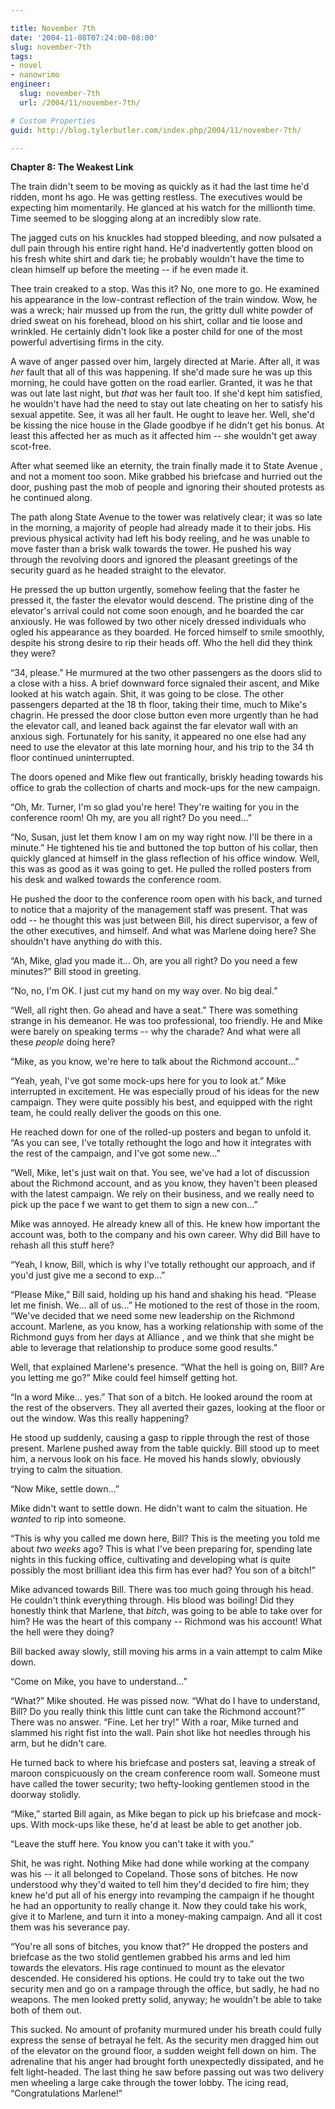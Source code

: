 ```yaml
---

title: November 7th
date: '2004-11-08T07:24:00-08:00'
slug: november-7th
tags:
- novel
- nanowrimo
engineer:
  slug: november-7th
  url: /2004/11/november-7th/

# Custom Properties
guid: http://blog.tylerbutler.com/index.php/2004/11/november-7th/

---
```


**Chapter 8: The Weakest Link**

The train didn't seem to be moving as quickly as it had the last time he'd
ridden, mont hs ago. He was getting restless. The executives would be
expecting him momentarily. He glanced at his watch for the millionth time.
Time seemed to be slogging along at an incredibly slow rate.

The jagged cuts on his knuckles had stopped bleeding, and now pulsated a
dull pain through his entire right hand. He'd inadvertently gotten blood on
his fresh white shirt and dark tie; he probably wouldn't have the time to
clean himself up before the meeting -- if he even made it.

Thee train creaked to a stop. Was this it? No, one more to go. He examined
his appearance in the low-contrast reflection of the train window. Wow, he was
a wreck; hair mussed up from the run, the gritty dull white powder of dried
sweat on his forehead, blood on his shirt, collar and tie loose and wrinkled.
He certainly didn't look like a poster child for one of the most powerful
advertising firms in the city.

A wave of anger passed over him, largely directed at Marie. After all, it
was _her_ fault that all of this was happening. If she'd made sure he was up
this morning, he could have gotten on the road earlier. Granted, it was he
that was out late last night, but _that_ was her fault too. If she'd kept him
satisfied, he wouldn't have had the need to stay out late cheating on her to
satisfy his sexual appetite. See, it was all her fault. He ought to leave her.
Well, she'd be kissing the nice house in the Glade goodbye if he didn't get
his bonus. At least this affected her as much as it affected him -- she
wouldn't get away scot-free.

After what seemed like an eternity, the train finally made it to State
Avenue , and not a moment too soon. Mike grabbed his briefcase and hurried out
the door, pushing past the mob of people and ignoring their shouted protests
as he continued along.

The path along State Avenue to the tower was relatively clear; it was so
late in the morning, a majority of people had already made it to their jobs.
His previous physical activity had left his body reeling, and he was unable to
move faster than a brisk walk towards the tower. He pushed his way through the
revolving doors and ignored the pleasant greetings of the security guard as he
headed straight to the elevator.

He pressed the up button urgently, somehow feeling that the faster he
pressed it, the faster the elevator would descend. The pristine ding of the
elevator's arrival could not come soon enough, and he boarded the car
anxiously. He was followed by two other nicely dressed individuals who ogled
his appearance as they boarded. He forced himself to smile smoothly, despite
his strong desire to rip their heads off. Who the hell did they think they
were?

“34, please.” He murmured at the two other passengers as the doors slid to a
close with a hiss. A brief downward force signaled their ascent, and Mike
looked at his watch again. Shit, it was going to be close. The other
passengers departed at the 18 th floor, taking their time, much to Mike's
chagrin. He pressed the door close button even more urgently than he had the
elevator call, and leaned back against the far elevator wall with an anxious
sigh. Fortunately for his sanity, it appeared no one else had any need to use
the elevator at this late morning hour, and his trip to the 34 th floor
continued uninterrupted.

The doors opened and Mike flew out frantically, briskly heading towards his
office to grab the collection of charts and mock-ups for the new campaign.

“Oh, Mr. Turner, I'm so glad you're here! They're waiting for you in the
conference room! Oh my, are you all right? Do you need...”

“No, Susan, just let them know I am on my way right now. I'll be there in a
minute.” He tightened his tie and buttoned the top button of his collar, then
quickly glanced at himself in the glass reflection of his office window. Well,
this was as good as it was going to get. He pulled the rolled posters from his
desk and walked towards the conference room.

He pushed the door to the conference room open with his back, and turned to
notice that a majority of the management staff was present. That was odd -- he
thought this was just between Bill, his direct supervisor, a few of the other
executives, and himself. And what was Marlene doing here? She shouldn't have
anything do with this.

“Ah, Mike, glad you made it... Oh, are you all right? Do you need a few
minutes?” Bill stood in greeting.

“No, no, I'm OK. I just cut my hand on my way over. No big deal.”

“Well, all right then. Go ahead and have a seat.” There was something
strange in his demeanor. He was too professional, too friendly. He and Mike
were barely on speaking terms -- why the charade? And what were all these
_people_ doing here?

“Mike, as you know, we're here to talk about the Richmond account...”

“Yeah, yeah, I've got some mock-ups here for you to look at.” Mike
interrupted in excitement. He was especially proud of his ideas for the new
campaign. They were quite possibly his best, and equipped with the right team,
he could really deliver the goods on this one.

He reached down for one of the rolled-up posters and began to unfold it. “As
you can see, I've totally rethought the logo and how it integrates with the
rest of the campaign, and I've got some new...”

“Well, Mike, let's just wait on that. You see, we've had a lot of discussion
about the Richmond account, and as you know, they haven't been pleased with
the latest campaign. We rely on their business, and we really need to pick up
the pace f we want to get them to sign a new con...”

Mike was annoyed. He already knew all of this. He knew how important the
account was, both to the company and his own career. Why did Bill have to
rehash all this stuff here?

“Yeah, I know, Bill, which is why I've totally rethought our approach, and
if you'd just give me a second to exp...”

“Please Mike,” Bill said, holding up his hand and shaking his head. “Please
let me finish. We... all of us...” He motioned to the rest of those in the
room. “We've decided that we need some new leadership on the Richmond account.
Marlene, as you know, has a working relationship with some of the Richmond
guys from her days at Alliance , and we think that she might be able to
leverage that relationship to produce some good results.”

Well, that explained Marlene's presence. “What the hell is going on, Bill?
Are you letting me go?” Mike could feel himself getting hot.

“In a word Mike... yes.” That son of a bitch. He looked around the room at
the rest of the observers. They all averted their gazes, looking at the floor
or out the window. Was this really happening?

He stood up suddenly, causing a gasp to ripple through the rest of those
present. Marlene pushed away from the table quickly. Bill stood up to meet
him, a nervous look on his face. He moved his hands slowly, obviously trying
to calm the situation.

“Now Mike, settle down...”

Mike didn't want to settle down. He didn't want to calm the situation. He
_wanted_ to rip into someone.

“This is why you called me down here, Bill? This is the meeting you told me
about _two weeks_ ago? This is what I've been preparing for, spending late
nights in this fucking office, cultivating and developing what is quite
possibly the most brilliant idea this firm has ever had? You son of a bitch!”

Mike advanced towards Bill. There was too much going through his head. He
couldn't think everything through. His blood was boiling! Did they honestly
think that Marlene, that _bitch_, was going to be able to take over for him?
He was the heart of this company -- Richmond was his account! What the hell
were they doing?

Bill backed away slowly, still moving his arms in a vain attempt to calm
Mike down.

“Come on Mike, you have to understand...”

“What?” Mike shouted. He was pissed now. “What do I have to understand,
Bill? Do you really think this little cunt can take the Richmond account?”
There was no answer. “Fine. Let her try!” With a roar, Mike turned and slammed
his right fist into the wall. Pain shot like hot needles through his arm, but
he didn't care.

He turned back to where his briefcase and posters sat, leaving a streak of
maroon conspicuously on the cream conference room wall. Someone must have
called the tower security; two hefty-looking gentlemen stood in the doorway
stolidly.

“Mike,” started Bill again, as Mike began to pick up his briefcase and mock-
ups. With mock-ups like these, he'd at least be able to get another job.

“Leave the stuff here. You know you can't take it with you.”

Shit, he was right. Nothing Mike had done while working at the company was
his -- it all belonged to Copeland. Those sons of bitches. He now understood
why they'd waited to tell him they'd decided to fire him; they knew he'd put
all of his energy into revamping the campaign if he thought he had an
opportunity to really change it. Now they could take his work, give it to
Marlene, and turn it into a money-making campaign. And all it cost them was
his severance pay.

“You're all sons of bitches, you know that?” He dropped the posters and
briefcase as the two stolid gentlemen grabbed his arms and led him towards the
elevators. His rage continued to mount as the elevator descended. He
considered his options. He could try to take out the two security men and go
on a rampage through the office, but sadly, he had no weapons. The men looked
pretty solid, anyway; he wouldn't be able to take both of them out.

This sucked. No amount of profanity murmured under his breath could fully
express the sense of betrayal he felt. As the security men dragged him out of
the elevator on the ground floor, a sudden weight fell down on him. The
adrenaline that his anger had brought forth unexpectedly dissipated, and he
felt light-headed. The last thing he saw before passing out was two delivery
men wheeling a large cake through the tower lobby. The icing read,
“Congratulations Marlene!”

